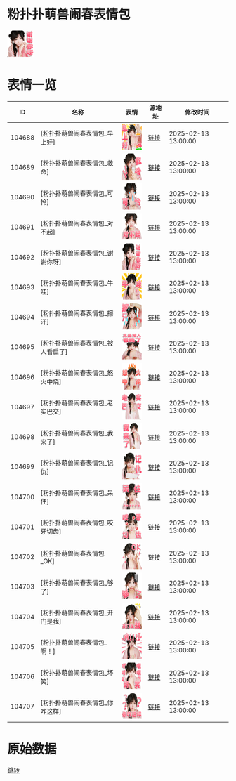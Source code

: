 # 粉扑扑萌兽闹春表情包

<img src="./cover.png" height="60" alt="cover" />

# 表情一览

|ID|名称|表情|源地址|修改时间|
|----|----|----|----|----|
|104688|[粉扑扑萌兽闹春表情包_早上好]|<img src="./pic/104688_%5B粉扑扑萌兽闹春表情包_早上好%5D.png" height="60" alt="早上好"/>|[链接](https://i0.hdslb.com/bfs/garb/ea6a06d3b705fd48eb996b162b958ddaab7b861e.png)|2025-02-13 13:00:00|
|104689|[粉扑扑萌兽闹春表情包_救命]|<img src="./pic/104689_%5B粉扑扑萌兽闹春表情包_救命%5D.png" height="60" alt="救命"/>|[链接](https://i0.hdslb.com/bfs/garb/736c43cce4c52edab8c9c95a84ff30fa0b072108.png)|2025-02-13 13:00:00|
|104690|[粉扑扑萌兽闹春表情包_可怜]|<img src="./pic/104690_%5B粉扑扑萌兽闹春表情包_可怜%5D.png" height="60" alt="可怜"/>|[链接](https://i0.hdslb.com/bfs/garb/308299e8e1e4bc19add5f607059c07d731f14f71.png)|2025-02-13 13:00:00|
|104691|[粉扑扑萌兽闹春表情包_对不起]|<img src="./pic/104691_%5B粉扑扑萌兽闹春表情包_对不起%5D.png" height="60" alt="对不起"/>|[链接](https://i0.hdslb.com/bfs/garb/40f3cc6632435b0631e5feb9cc9864f0b0b35ad1.png)|2025-02-13 13:00:00|
|104692|[粉扑扑萌兽闹春表情包_谢谢你呀]|<img src="./pic/104692_%5B粉扑扑萌兽闹春表情包_谢谢你呀%5D.png" height="60" alt="谢谢你呀"/>|[链接](https://i0.hdslb.com/bfs/garb/8c5aed499f2f2e66cd21233e29be25c94bb76b22.png)|2025-02-13 13:00:00|
|104693|[粉扑扑萌兽闹春表情包_牛哇]|<img src="./pic/104693_%5B粉扑扑萌兽闹春表情包_牛哇%5D.png" height="60" alt="牛哇"/>|[链接](https://i0.hdslb.com/bfs/garb/7eca8d20b7ab256cd8c30471015e761887f9e1af.png)|2025-02-13 13:00:00|
|104694|[粉扑扑萌兽闹春表情包_擦汗]|<img src="./pic/104694_%5B粉扑扑萌兽闹春表情包_擦汗%5D.png" height="60" alt="擦汗"/>|[链接](https://i0.hdslb.com/bfs/garb/205221e93ca45deed60aa29a4ba01e578762fba7.png)|2025-02-13 13:00:00|
|104695|[粉扑扑萌兽闹春表情包_被人看扁了]|<img src="./pic/104695_%5B粉扑扑萌兽闹春表情包_被人看扁了%5D.png" height="60" alt="被人看扁了"/>|[链接](https://i0.hdslb.com/bfs/garb/120663715d78eac1b4f9b1fdb2a6303c33ac5770.png)|2025-02-13 13:00:00|
|104696|[粉扑扑萌兽闹春表情包_怒火中烧]|<img src="./pic/104696_%5B粉扑扑萌兽闹春表情包_怒火中烧%5D.png" height="60" alt="怒火中烧"/>|[链接](https://i0.hdslb.com/bfs/garb/cf8e6c26cd13c5dcee5ede361c45aab1b7037267.png)|2025-02-13 13:00:00|
|104697|[粉扑扑萌兽闹春表情包_老实巴交]|<img src="./pic/104697_%5B粉扑扑萌兽闹春表情包_老实巴交%5D.png" height="60" alt="老实巴交"/>|[链接](https://i0.hdslb.com/bfs/garb/28f1308d499b29b43f69418e2d268d523cca91e3.png)|2025-02-13 13:00:00|
|104698|[粉扑扑萌兽闹春表情包_我来了]|<img src="./pic/104698_%5B粉扑扑萌兽闹春表情包_我来了%5D.png" height="60" alt="我来了"/>|[链接](https://i0.hdslb.com/bfs/garb/bd5c5fb3959ad9b65dd5f8f21407215926592e43.png)|2025-02-13 13:00:00|
|104699|[粉扑扑萌兽闹春表情包_记仇]|<img src="./pic/104699_%5B粉扑扑萌兽闹春表情包_记仇%5D.png" height="60" alt="记仇"/>|[链接](https://i0.hdslb.com/bfs/garb/fc64d8fc175a4057444d9918d2cd3de90e3a1515.png)|2025-02-13 13:00:00|
|104700|[粉扑扑萌兽闹春表情包_呆住]|<img src="./pic/104700_%5B粉扑扑萌兽闹春表情包_呆住%5D.png" height="60" alt="呆住"/>|[链接](https://i0.hdslb.com/bfs/garb/733e6110e24d7788722ebce9ff000d3d708a6524.png)|2025-02-13 13:00:00|
|104701|[粉扑扑萌兽闹春表情包_咬牙切齿]|<img src="./pic/104701_%5B粉扑扑萌兽闹春表情包_咬牙切齿%5D.png" height="60" alt="咬牙切齿"/>|[链接](https://i0.hdslb.com/bfs/garb/8c1c56205bcd5de858e84c5eb145b3594482c706.png)|2025-02-13 13:00:00|
|104702|[粉扑扑萌兽闹春表情包_OK]|<img src="./pic/104702_%5B粉扑扑萌兽闹春表情包_OK%5D.png" height="60" alt="OK"/>|[链接](https://i0.hdslb.com/bfs/garb/ce8489c8701ff0c0a25d9c8607b44a17938d9145.png)|2025-02-13 13:00:00|
|104703|[粉扑扑萌兽闹春表情包_够了]|<img src="./pic/104703_%5B粉扑扑萌兽闹春表情包_够了%5D.png" height="60" alt="够了"/>|[链接](https://i0.hdslb.com/bfs/garb/ab94d3b2f48328565d346734ed1cd5f122c19ed9.png)|2025-02-13 13:00:00|
|104704|[粉扑扑萌兽闹春表情包_开门是我]|<img src="./pic/104704_%5B粉扑扑萌兽闹春表情包_开门是我%5D.png" height="60" alt="开门是我"/>|[链接](https://i0.hdslb.com/bfs/garb/184f39b3fec5af10fae188403f7f2edaa00f3518.png)|2025-02-13 13:00:00|
|104705|[粉扑扑萌兽闹春表情包_啊！]|<img src="./pic/104705_%5B粉扑扑萌兽闹春表情包_啊！%5D.png" height="60" alt="啊！"/>|[链接](https://i0.hdslb.com/bfs/garb/6bc1741cc2e285b152d268852a5b6618b23e134d.png)|2025-02-13 13:00:00|
|104706|[粉扑扑萌兽闹春表情包_坏笑]|<img src="./pic/104706_%5B粉扑扑萌兽闹春表情包_坏笑%5D.png" height="60" alt="坏笑"/>|[链接](https://i0.hdslb.com/bfs/garb/ce00b701babdbd803b20e6850d1dc1c32b9332a6.png)|2025-02-13 13:00:00|
|104707|[粉扑扑萌兽闹春表情包_你咋这样]|<img src="./pic/104707_%5B粉扑扑萌兽闹春表情包_你咋这样%5D.png" height="60" alt="你咋这样"/>|[链接](https://i0.hdslb.com/bfs/garb/9558a667aeea277f247ac1d2aed23c048ec34913.png)|2025-02-13 13:00:00|

# 原始数据

[跳转](./raw.json)

